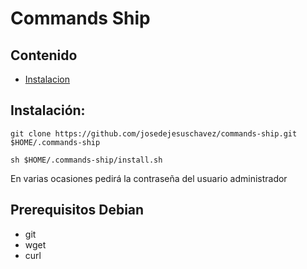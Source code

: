 # Commands Ship

## Contenido

* [Instalacion](#-Instalación)

## Instalación:
`git clone https://github.com/josedejesuschavez/commands-ship.git $HOME/.commands-ship`

`sh $HOME/.commands-ship/install.sh`

En varias ocasiones pedirá la contraseña del usuario administrador

## Prerequisitos Debian
- git
- wget
- curl
